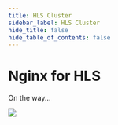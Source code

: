 ```yaml
---
title: HLS Cluster
sidebar_label: HLS Cluster
hide_title: false
hide_table_of_contents: false
---
```


# Nginx for HLS

On the way...

![](https://ossrs.net/gif/v1/sls.gif?site=ossrs.io&path=/lts/doc-en-4/doc/nginx-for-hls)


